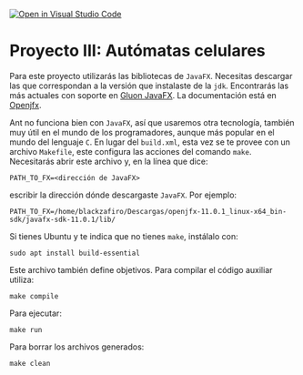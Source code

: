 [![Open in Visual Studio Code](https://classroom.github.com/assets/open-in-vscode-f059dc9a6f8d3a56e377f745f24479a46679e63a5d9fe6f495e02850cd0d8118.svg)](https://classroom.github.com/online_ide?assignment_repo_id=6605690&assignment_repo_type=AssignmentRepo)
# Proyecto III: Autómatas celulares

Para este proyecto utilizarás las bibliotecas de ```JavaFX```.  Necesitas descargar las que correspondan a la versión que instalaste de la ```jdk```.  Encontrarás las más actuales con soporte en [Gluon JavaFX](https://gluonhq.com/products/javafx/).  La documentación está en [Openjfx](https://openjfx.io/).

Ant no funciona bien con ```JavaFX```, así que usaremos otra tecnología, también muy útil en el mundo de los programadores, aunque más popular en el mundo del lenguaje ```C```.  En lugar del ```build.xml```, esta vez se te provee con un archivo ```Makefile```, este configura las acciones del comando ```make```.  Necesitarás abrir este archivo y, en la línea que dice:
```
PATH_TO_FX=<dirección de JavaFX>
```
escribir la dirección dónde descargaste ```JavaFX```. Por ejemplo:
```
PATH_TO_FX=/home/blackzafiro/Descargas/openjfx-11.0.1_linux-x64_bin-sdk/javafx-sdk-11.0.1/lib/
```

Si tienes Ubuntu y te indica que no tienes ```make```, instálalo con:
```
sudo apt install build-essential
```
Este archivo también define objetivos.  Para compilar el código auxiliar utiliza:
```
make compile
```
Para ejecutar:
```
make run
```
Para borrar los archivos generados:
```
make clean
```
